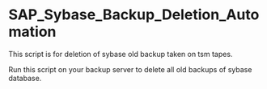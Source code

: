 # SAP_Sybase_Backup_Deletion_Automation

This script is for deletion of sybase old backup taken on tsm tapes.

Run this script on your backup server to delete all old backups of sybase database.

